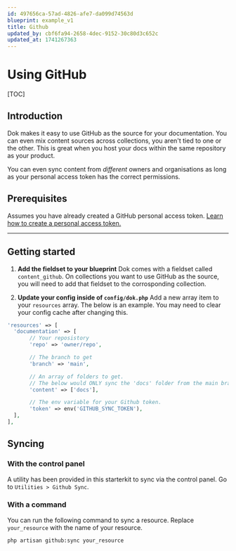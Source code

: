 ```yaml
---
id: 497656ca-57ad-4826-afe7-da099d74563d
blueprint: example_v1
title: Github
updated_by: cbf6fa94-2658-4dec-9152-30c80d3c652c
updated_at: 1741267363
---
```

# Using GitHub

[TOC]

## Introduction
Dok makes it easy to use GitHub as the source for your documentation. You can even mix content sources across collections, you aren't tied to one or the other. This is great when you host your docs within the same repository as your product.

You can even sync content from _different_ owners and organisations as long as your personal access token has the correct permissions.


## Prerequisites
Assumes you have already created a GitHub personal access token. [Learn how to create a personal access token.](https://docs.github.com/en/authentication/keeping-your-account-and-data-secure/managing-your-personal-access-tokens#creating-a-fine-grained-personal-access-token)

---
## Getting started

1) **Add the fieldset to your blueprint**
Dok comes with a fieldset called `content_github`. On collections you want to use GitHub as the source, you will need to add that fieldset to the corrosponding collection.

2) **Update your config inside of `config/dok.php`**
Add a new array item to your `resources` array. The below is an example. You may need to clear your config cache after changing this.

```php
'resources' => [
  'documentation' => [
       // Your reposistory
       'repo' => 'owner/repo',

       // The branch to get
       'branch' => 'main',

       // An array of folders to get.
       // The below would ONLY sync the 'docs' folder from the main branch.
       'content' => ['docs'],

       // The env variable for your Github token.
       'token' => env('GITHUB_SYNC_TOKEN'),
  ],
],
```

## Syncing

### With the control panel
A utility has been provided in this starterkit to sync via the control panel. Go to `Utilities > Github Sync`.

### With a command
You can run the following command to sync a resource. Replace `your_resource` with the name of your resource.

```shell
php artisan github:sync your_resource
```
